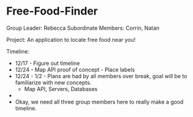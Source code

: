Free-Food-Finder
================

Group Leader: Rebecca
Subordinate Members: Corrin, Natan

Project: An application to locate free food near you!

Timeline:
* 12/17 - Figure out timeline
* 12/24 - Map API proof of concept - Place labels
* 12/24 - 1/2 - Plans are had by all members over break, goal will be to familiarize with new concepts.
  * Map API, Servers, Databases
*
* Okay, we need all three group members here to really make a good timeline.
